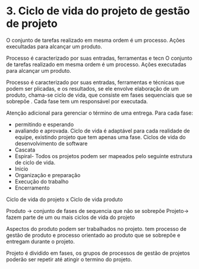  # 3. Ciclo de vida do projeto de gestão de projeto


O conjunto de tarefas realizado em mesma ordem é um processo. Ações execultadas para alcançar um produto.

Processo é caracterizado por suas entradas, ferramentas e tecn
O conjunto de tarefas realizado em mesma ordem é um processo. Ações executadas para alcançar um produto.

Processo é caracterizado por suas entradas, ferramentas e técnicas que podem ser plicadas, e os resultados, se ele envolve elaboração de um produto, chama-se ciclo de vida, que consiste em fases sequenciais que se sobrepõe .
Cada fase tem um responsável por executada.

Atenção adicional para gerenciar o término de uma entrega.
Para cada fase:
-  permitindo e esperando
- avaliando e aprovada.
Ciclo de vida é adaptável para  cada realidade de equipe, existindo projeto que tem apenas uma fase.
Ciclos de vida do desenvolvimento de software 
- Cascata 
- Espiral-
Todos os projetos podem ser mapeados pelo seguinte estrutura de ciclo de vida.
- Inicio 
- Organização e preparação 
- Execução do trabalho
- Encerramento 

Ciclo de vida do projeto x Ciclo de vida produto

Produto  -> conjunto de fases de sequencia que não se sobrepõe
Projeto-> fazem parte de um ou mais ciclos de vida do projeto

Aspectos do produto podem ser trabalhados no projeto.
tem processo de gestão de produto e processo orientado ao produto que se sobrepõe e entregam durante o projeto.

Projeto é dividido em fases, os grupos de processos de gestão de projetos poderão ser repetir até atingir o termino do projeto.









